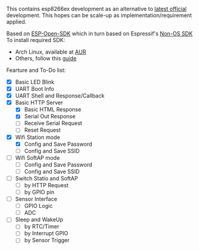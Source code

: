 This contains esp8266ex development as an alternative to [latest official](https://github.com/SafeVisionID/esp-latestcode) development.
This hopes can be scale-up as implementation/requirement applied.

Based on [ESP-Open-SDK](https://github.com/pfalcon/esp-open-sdk) which in turn based on Espressif's [Non-OS SDK](https://github.com/espressif/ESP8266_NONOS_SDK)
To install required SDK:
- Arch Linux, available at [AUR](https://aur.archlinux.org/packages/esp-open-sdk-git/)
- Others, follow this [guide](https://github.com/pfalcon/esp-open-sdk/blob/master/README.md)

Fearture and To-Do list:
- [x] Basic LED Blink
- [x] UART Boot Info
- [x] UART Shell and Response/Callback
- [x] Basic HTTP Server
	- [x] Basic HTML Response
	- [x] Serial Out Response
	- [ ] Receive Serial Request
	- [ ] Reset Request
- [x] Wifi Station mode
	- [x] Config and Save Password
	- [ ] Config and Save SSID
- [ ] Wifi SoftAP mode
	- [ ] Config and Save Password
	- [ ] Config and Save SSID
- [ ] Switch Statio and SoftAP
	- [ ] by HTTP Request
	- [ ] by GPIO pin
- [ ] Sensor Interface
	- [ ] GPIO Logic
	- [ ] ADC
- [ ] Sleep and WakeUp
	- [ ] by RTC/Timer
	- [ ] by Interrupt GPIO 
	- [ ] by Sensor Trigger
